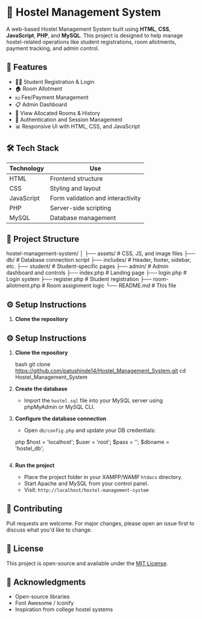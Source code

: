 
# 🏨 Hostel Management System

A web-based Hostel Management System built using **HTML**, **CSS**, **JavaScript**, **PHP**, and **MySQL**. This project is designed to help manage hostel-related operations like student registrations, room allotments, payment tracking, and admin control.



## 🔧 Features

- 🧑‍🎓 Student Registration & Login  
- 🏠 Room Allotment  
- 💵 Fee/Payment Management  
- 📋 Admin Dashboard  
- 📂 View Allocated Rooms & History  
- 🔐 Authentication and Session Management  
- 📊 Responsive UI with HTML, CSS, and JavaScript  



## 🛠️ Tech Stack

| Technology | Use |
|------------|-----|
| HTML       | Frontend structure |
| CSS        | Styling and layout |
| JavaScript | Form validation and interactivity |
| PHP        | Server-side scripting |
| MySQL      | Database management |



## 📁 Project Structure


hostel-management-system/
│
├── assets/              # CSS, JS, and image files
├── db/                  # Database connection script
├── includes/            # Header, footer, sidebar, etc.
├── student/             # Student-specific pages
├── admin/               # Admin dashboard and controls
├── index.php            # Landing page
├── login.php            # Login system
├── register.php         # Student registration
├── room-allotment.php   # Room assignment logic
└── README.md            # This file


## ⚙️ Setup Instructions

1. **Clone the repository**

  ## ⚙️ Setup Instructions

1. **Clone the repository**

   bash
   git clone https://github.com/patushinde14/Hostel_Management_System.git
   cd Hostel_Management_System


2. **Create the database**

   - Import the `hostel.sql` file into your MySQL server using phpMyAdmin or MySQL CLI.

3. **Configure the database connection**

   - Open `db/config.php` and update your DB credentials:

    php
     $host = 'localhost';
     $user = 'root';
     $pass = '';
     $dbname = 'hostel_db';
     ```

4. **Run the project**

   - Place the project folder in your XAMPP/WAMP `htdocs` directory.
   - Start Apache and MySQL from your control panel.
   - Visit: `http://localhost/hostel-management-system`



## 🤝 Contributing

Pull requests are welcome. For major changes, please open an issue first to discuss what you'd like to change.



## 📜 License

This project is open-source and available under the [MIT License](LICENSE).



## 💬 Acknowledgments

- Open-source libraries
- Font Awesome / Iconify
- Inspiration from college hostel systems
